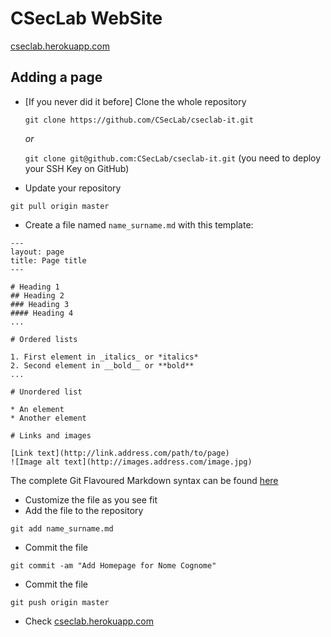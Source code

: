 # CSecLab WebSite

[cseclab.herokuapp.com](https://cseclab.herokuapp.com/)

## Adding a page

* [If you never did it before] Clone the whole repository

    `git clone https://github.com/CSecLab/cseclab-it.git`

    *or*

    `git clone git@github.com:CSecLab/cseclab-it.git`
    (you need to deploy your SSH Key on GitHub)

* Update your repository

`git pull origin master`

* Create a file named `name_surname.md` with this template:
```
---
layout: page
title: Page title
---

# Heading 1
## Heading 2
### Heading 3
#### Heading 4
...

# Ordered lists

1. First element in _italics_ or *italics*
2. Second element in __bold__ or **bold**
...

# Unordered list

* An element
* Another element

# Links and images

[Link text](http://link.address.com/path/to/page)
![Image alt text](http://images.address.com/image.jpg)

```
The complete Git Flavoured Markdown syntax can be found [here](https://guides.github.com/features/mastering-markdown/)

* Customize the file as you see fit
* Add the file to the repository

`git add name_surname.md`

* Commit the file 

`git commit -am "Add Homepage for Nome Cognome"`

* Commit the file 

`git push origin master`

* Check [cseclab.herokuapp.com](http://cseclab.herokuapp.com)
